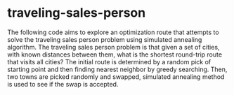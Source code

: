# traveling-sales-person
The following code aims to explore an optimization route that attempts to solve the traveling sales person problem using simulated annealing algorithm. The traveling sales person problem is that given a set of cities, with known distances between them, what is the shortest round-trip route that visits all cities? The initial route is determined by a random pick of starting point and then finding nearest neighbor by greedy searching. Then, two towns are picked randomly and swapped, simulated annealing method is used to see if the swap is accepted. 
